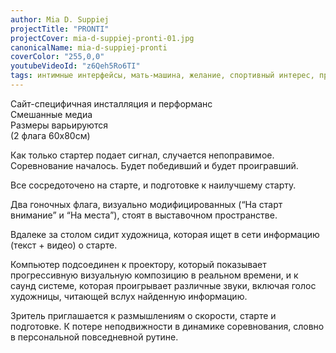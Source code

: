 ```yaml
---
author: Mia D. Suppiej
projectTitle: "PRONTI"
projectCover: mia-d-suppiej-pronti-01.jpg
canonicalName: mia-d-suppiej-pronti
coverColor: "255,0,0"
youtubeVideoId: "z6Qeh5Ro6TI"
tags: интимные интерфейсы, мать-машина, желание, спортивный интерес, практики самих себя, У У У У У У У У У У У У У У У У У УУУ
---
```


Сайт-специфичная инсталляция и перформанс  
Смешанные медиа  
Размеры варьируются  
(2 флага 60x80cм)  
  
Как только стартер подает сигнал, случается непоправимое. Соревнование началось. Будет победивший и будет проигравший.  
  
Все сосредоточено на старте, и подготовке к наилучшему старту.  
  
Два гоночных флага, визуально модифицированных (“На старт внимание” и “На места”), стоят в выставочном пространстве.  
  
Вдалеке за столом сидит художница, которая ищет в сети информацию (текст + видео) о старте.  
  
Компьютер подсоединен к проектору, который показывает прогрессивную визуальную композицию в реальном времени, и к саунд системе, которая проигрывает различные звуки, включая голос художницы, читающей вслух найденную информацию.  
  
Зритель приглашается к размышлениям о скорости, старте и подготовке. К потере неподвижности в динамике соревнования, словно в персональной повседневной рутине.